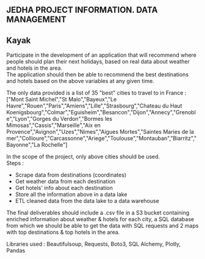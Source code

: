 ## JEDHA PROJECT INFORMATION. DATA MANAGEMENT

## Kayak

Participate in the development of an application that will recommend where people should plan their next holidays, based on real data about weather and hotels in the area.<br>
The application should then be able to recommend the best destinations and hotels based on the above variables at any given time.

The only data provided is a list of 35 "best" cities to travel to in France :<br>
["Mont Saint Michel","St Malo","Bayeux","Le Havre","Rouen","Paris","Amiens","Lille","Strasbourg","Chateau du Haut Koenigsbourg","Colmar","Eguisheim","Besancon","Dijon","Annecy","Grenoble","Lyon","Gorges du Verdon","Bormes les Mimosas","Cassis","Marseille","Aix en Provence","Avignon","Uzes","Nimes","Aigues Mortes","Saintes Maries de la mer","Collioure","Carcassonne","Ariege","Toulouse","Montauban","Biarritz","Bayonne","La Rochelle"]

In the scope of the project, only above cities should be used.<br>
Steps :
- Scrape data from destinations (coordinates)
- Get weather data from each destination
- Get hotels' info about each destination
- Store all the information above in a data lake
- ETL cleaned data from the data lake to a data warehouse

The final deliverables should include a .csv file in a S3 bucket containing enriched information about weather & hotels for each city, a SQL database from which we should be able to get the data with SQL requests and 2 maps with top destinations & top hotels in the area.

Libraries used :
Beautifulsoup, Requests, Boto3, SQL Alchemy, Plotly, Pandas
